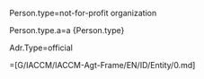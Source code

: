 Person.type=not-for-profit organization

Person.type.a=a {Person.type}

Adr.Type=official
  
=[G/IACCM/IACCM-Agt-Frame/EN/ID/Entity/0.md]
